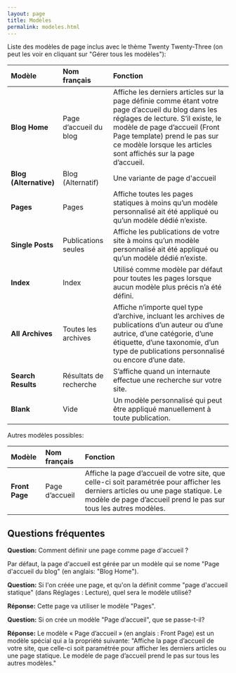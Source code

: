 ```yaml
---
layout: page
title: Modèles
permalink: modeles.html
---
```


Liste des modèles de page inclus avec le thème Twenty Twenty-Three (on peut les voir en cliquant sur "Gérer tous les modèles"): 

| Modèle  | Nom français | Fonction             |
|:------- |:-------------|:-------------------- |
| **Blog Home** | Page d’accueil du blog | Affiche les derniers articles sur la page définie comme étant votre page d’accueil du blog dans les réglages de lecture. S’il existe, le modèle de page d’accueil (Front Page template) prend le pas sur ce modèle lorsque les articles sont affichés sur la page d’accueil. |
| **Blog (Alternative)** | Blog (Alternatif) | Une variante de page d'accueil  |
|  **Pages** | Pages | Affiche toutes les pages statiques à moins qu’un modèle personnalisé ait été appliqué ou qu’un modèle dédié n’existe. |
|  **Single Posts** | Publications seules | Affiche les publications de votre site à moins qu’un modèle personnalisé ait été appliqué ou qu’un modèle dédié n’existe. |
|  **Index** | Index | Utilisé comme modèle par défaut pour toutes les pages lorsque aucun modèle plus précis n’a été défini. |
|  **All Archives** | Toutes les archives | Affiche n’importe quel type d’archive, incluant les archives de publications d’un auteur ou d’une autrice, d’une catégorie, d’une étiquette, d’une taxonomie, d’un type de publications personnalisé ou encore d’une date.  |
|  **Search Results** | Résultats de recherche | S’affiche quand un internaute effectue une recherche sur votre site. |
|  **Blank** | Vide| Un modèle personnalisé qui peut être appliqué manuellement à toute publication. |

Autres modèles possibles:

| Modèle  | Nom français | Fonction             |
|:------- |:-------------|:-------------------- |
| **Front Page** | Page d’accueil | Affiche la page d’accueil de votre site, que celle-ci soit paramétrée pour afficher les derniers articles ou une page statique. Le modèle de page d’accueil prend le pas sur tous les autres modèles. |

## Questions fréquentes

**Question:** Comment définir une page comme page d'accueil ?

Par défaut, la page d'accueil est gérée par un modèle qui se nome "Page d'accueil du blog" (en anglais: "Blog Home").


**Question:** Si l'on créée une page, et qu'on la définit comme "page d'accueil statique" (dans Réglages : Lecture), quel sera le modèle utilisé?

**Réponse:** Cette page va utiliser le modèle "Pages".

**Question:** Si on crée un modèle "Page d’accueil", que se passe-t-il?

**Réponse:** Le modèle « Page d’accueil » (en anglais : Front Page) est un modèle spécial qui a la propriété suivante: "Affiche la page d’accueil de votre site, que celle-ci soit paramétrée pour afficher les derniers articles ou une page statique. Le modèle de page d’accueil prend le pas sur tous les autres modèles."
